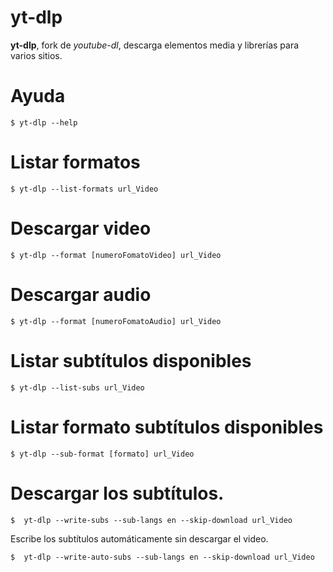 # yt-dlp

**yt-dlp**, fork de *youtube-dl*, descarga elementos media y librerías para varios sitios.


# Ayuda

```
$ yt-dlp --help
```



# Listar formatos

```
$ yt-dlp --list-formats url_Video
```


# Descargar video

```
$ yt-dlp --format [numeroFomatoVideo] url_Video
```


# Descargar audio

```
$ yt-dlp --format [numeroFomatoAudio] url_Video
```



# Listar subtítulos disponibles

```
$ yt-dlp --list-subs url_Video
```

# Listar formato subtítulos disponibles

```
$ yt-dlp --sub-format [formato] url_Video
```


# Descargar los subtítulos.

```
$  yt-dlp --write-subs --sub-langs en --skip-download url_Video
```
	
Escribe los subtítulos automáticamente sin descargar el video.

```
$  yt-dlp --write-auto-subs --sub-langs en --skip-download url_Video
```

